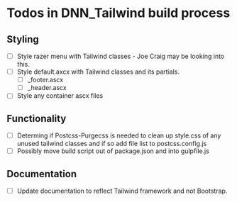 # Todos in DNN_Tailwind build process

## Styling

- [ ] Style razer menu with Tailwind classes - Joe Craig may be looking into this.
- [ ] Style default.axcx with Tailwind classes and its partials.
  - [ ] \_footer.ascx
  - [ ] \_header.ascx
- [ ] Style any container ascx files

## Functionality

- [ ] Determing if Postcss-Purgecss is needed to clean up style.css of any unused tailwind classes and if so add file list to postcss.config.js
- [ ] Possibly move build script out of package.json and into gulpfile.js

## Documentation

- [ ] Update documentation to reflect Tailwind framework and not Bootstrap.
